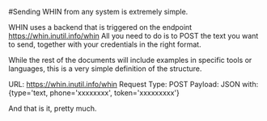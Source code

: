 #Sending WHIN from any system is extremely simple.

WHIN uses a backend that is triggered on the endpoint https://whin.inutil.info/whin
All you need to do is to POST the text you want to send, together with your credentials in the right format.

While the rest of the documents will include examples in specific tools  or languages, this is a very simple definition of the structure.

URL: https://whin.inutil.info/whin
Request Type: POST
Payload: JSON with: {type='text, phone='xxxxxxxx', token='xxxxxxxxx'}

And that is it, pretty much. 
